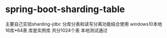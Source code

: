# spring-boot-sharding-table
主要自己实验sharding-jdbc 分库分表和读写分离功能结合使用 windows10本地16库*64表 库是实例库 共分1024个表 本地测试通过 
